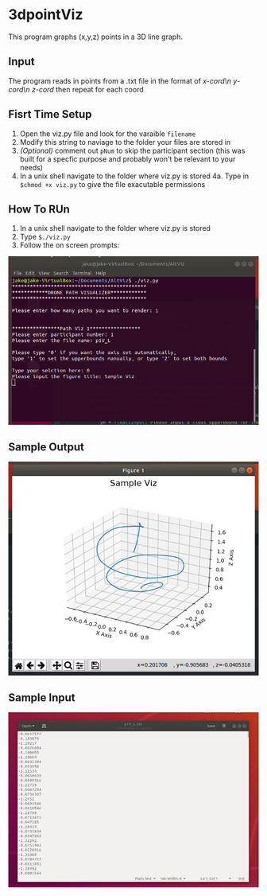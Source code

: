 # 3dpointViz
This program graphs (x,y,z) points in a 3D line graph.

## Input
The program reads in points from a .txt file in the format of _x-cord\n y-cord\n z-cord_ then repeat for each coord

## Fisrt Time Setup
1. Open the viz.py file and look for the varaible `filename`
2. Modify this string to naviage to the folder your files are stored in
3. _(Optional)_ comment out `pNum` to skip the participant section (this was built for a specfic purpose and probably won't be relevant to your needs)
4. In a unix shell navigate to the folder where viz.py is stored
  4a. Type in `$chmod +x viz.py` to give the file exacutable permissions 

## How To RUn
1. In a unix shell navigate to the folder where viz.py is stored
2. Type `$./viz.py`
3. Follow the on screen prompts:

![alt text](https://github.com/JakeC007/3dpointViz/blob/master/Images/Sample_UNIX_Shell.png "What The UNIX Shell Looks Like")

## Sample Output 
![alt text](https://github.com/JakeC007/3dpointViz/blob/master/Images/Sample_Output.png "Sample Output")

## Sample Input

![alt text](https://github.com/JakeC007/3dpointViz/blob/master/Images/Sample_Input.png "Sample Input")
